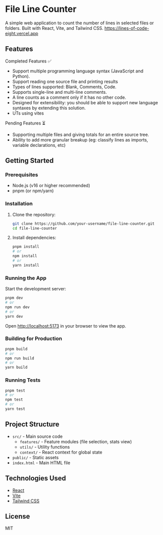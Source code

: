 # File Line Counter

A simple web application to count the number of lines in selected files or folders. Built with React, Vite, and Tailwind CSS.
https://lines-of-code-eight.vercel.app

## Features 

Completed Features ✅
- Support multiple programming language syntax (JavaScript and Python).
- Support reading one source file and printing results
- Types of lines supported: Blank, Comments, Code.
- Supports single-line and multi-line comments.
- A line counts as a comment only if it has no other code.
- Designed for extensibility: you should be able to support new language syntaxes by
extending this solution.
- UTs using vites

Pending Features ⏳
- Supporting multiple files and giving totals for an entire source tree.
- Ability to add more granular breakup (eg: classify lines as imports, variable
declarations, etc)
  

## Getting Started

### Prerequisites

- Node.js (v16 or higher recommended)
- pnpm (or npm/yarn)

### Installation

1. Clone the repository:
   ```sh
   git clone https://github.com/your-username/file-line-counter.git
   cd file-line-counter
   ```
2. Install dependencies:
   ```sh
   pnpm install
   # or
   npm install
   # or
   yarn install
   ```

### Running the App

Start the development server:

```sh
pnpm dev
# or
npm run dev
# or
yarn dev
```

Open [http://localhost:5173](http://localhost:5173) in your browser to view the app.

### Building for Production

```sh
pnpm build
# or
npm run build
# or
yarn build
```

### Running Tests

```sh
pnpm test
# or
npm test
# or
yarn test
```

## Project Structure

- `src/` - Main source code
  - `features/` - Feature modules (file selection, stats view)
  - `utils/` - Utility functions
  - `context/` - React context for global state
- `public/` - Static assets
- `index.html` - Main HTML file

## Technologies Used

- [React](https://react.dev/)
- [Vite](https://vitejs.dev/)
- [Tailwind CSS](https://tailwindcss.com/)

## License

MIT
